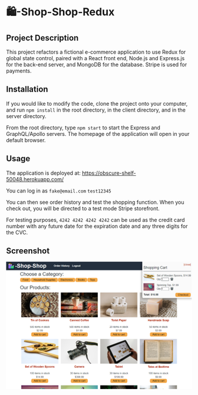 # 🛍️-Shop-Shop-Redux

## Project Description
This project refactors a fictional e-commerce application to use Redux for global state control, paired with a React front end, Node.js and Express.js for the back-end server, and MongoDB for the database. Stripe is used for payments.  

## Installation
If you would like to modify the code, clone the project onto your computer, and run `npm install` in the root directory, in the client directory, and in the server directory.

From the root directory, type `npm start` to start the Express and GraphQL/Apollo servers. The homepage of the application will open in your default browser.

## Usage
The application is deployed at: https://obscure-shelf-50048.herokuapp.com/ 

You can log in as 
`fake@email.com`
`test12345`

You can then see order history and test the shopping function. When you check out, you will be directed to a test mode Stripe storefront.

For testing purposes, `4242 4242 4242 4242` can be used as the credit card number with any future date for the expiration date and any three digits for the CVC.

## Screenshot
![screenshot](shop-shop-screenshot.png)
